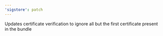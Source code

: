 ```yaml
---
'sigstore': patch
---
```


Updates certificate verification to ignore all but the first certificate present in the bundle
